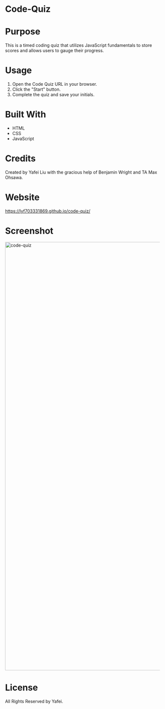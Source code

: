 # Code-Quiz

# Purpose
This is a timed coding quiz that utilizes JavaScript fundamentals to store scores and allows users to gauge their progress.

# Usage
1. Open the Code Quiz URL in your browser.
2. Click the "Start" button.
3. Complete the quiz and save your initials.

# Built With
* HTML
* CSS
* JavaScript

# Credits
Created by Yafei Liu with the gracious help of Benjamin Wright and TA Max Ohsawa.

# Website
https://lyf703331869.github.io/code-quiz/

# Screenshot
<img width="1390" alt="code-quiz" src="https://user-images.githubusercontent.com/103960619/168959382-913e89e0-3482-4f7a-802d-b2249e55920d.png">

# License
All Rights Reserved by Yafei.
